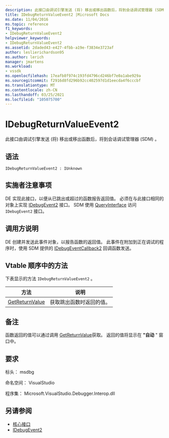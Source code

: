 ```yaml
---
description: 此接口由调试引擎发送 (将) 移出或移出函数后，将到会话调试管理器 (SDM) 。
title: IDebugReturnValueEvent2 |Microsoft Docs
ms.date: 11/04/2016
ms.topic: reference
f1_keywords:
- IDebugReturnValueEvent2
helpviewer_keywords:
- IDebugReturnValueEvent2
ms.assetid: 2daded43-e427-4fbb-a19e-f3834e3723af
author: leslierichardson95
ms.author: lerich
manager: jmartens
ms.workload:
- vssdk
ms.openlocfilehash: 17eafb8f974c193fd4796cd246bf7e0a1abe929a
ms.sourcegitcommit: f2916d8fd296b92cc402597d1d1eecda4f6cccbf
ms.translationtype: MT
ms.contentlocale: zh-CN
ms.lasthandoff: 03/25/2021
ms.locfileid: "105075700"
---
```

# <a name="idebugreturnvalueevent2"></a>IDebugReturnValueEvent2
此接口由调试引擎发送 (将) 移出或移出函数后，将到会话调试管理器 (SDM) 。

## <a name="syntax"></a>语法

```
IDebugReturnValueEvent2 : IUnknown
```

## <a name="notes-for-implementers"></a>实施者注意事项
 DE 实现此接口，以便从已跳出或超过的函数报告返回值。 必须在与此接口相同的对象上实现 [IDebugEvent2](../../../extensibility/debugger/reference/idebugevent2.md) 接口。 SDM 使用 [QueryInterface](/cpp/atl/queryinterface) 访问 `IDebugEvent2` 接口。

## <a name="notes-for-callers"></a>调用方说明
 DE 创建并发送此事件对象，以报告函数的返回值。 此事件在附加到正在调试的程序时，使用 SDM 提供的 [IDebugEventCallback2](../../../extensibility/debugger/reference/idebugeventcallback2.md) 回调函数发送。

## <a name="methods-in-vtable-order"></a>Vtable 顺序中的方法
 下表显示的方法 `IDebugReturnValueEvent2` 。

|方法|说明|
|------------|-----------------|
|[GetReturnValue](../../../extensibility/debugger/reference/idebugreturnvalueevent2-getreturnvalue.md)|获取跳出函数时返回的值。|

## <a name="remarks"></a>备注
 函数返回的值可以通过调用 [GetReturnValue](../../../extensibility/debugger/reference/idebugreturnvalueevent2-getreturnvalue.md)获取。 返回的值将显示在 **"自动** " 窗口中。

## <a name="requirements"></a>要求
 标头： msdbg

 命名空间： VisualStudio

 程序集： Microsoft.VisualStudio.Debugger.Interop.dll

## <a name="see-also"></a>另请参阅
- [核心接口](../../../extensibility/debugger/reference/core-interfaces.md)
- [IDebugEvent2](../../../extensibility/debugger/reference/idebugevent2.md)
